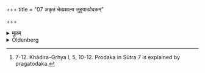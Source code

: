 +++
title = "07 अकृतं चेत्प्रक्षाल्य जुहुयात्प्रोदकम्"

+++

<details><summary>मूलम्</summary>

अकृतं चेत्प्रक्षाल्य जुहुयात्प्रोदकं कृत्वा ७
</details>

<details><summary>Oldenberg</summary>

7. [^4]  If it is raw, he should sacrifice after having washed it and having let the water drop off.


[^4]:  7-12. Khādira-Gṛhya I, 5, 10-12. Prodaka in Sūtra 7 is explained by pragatodaka.
</details>
